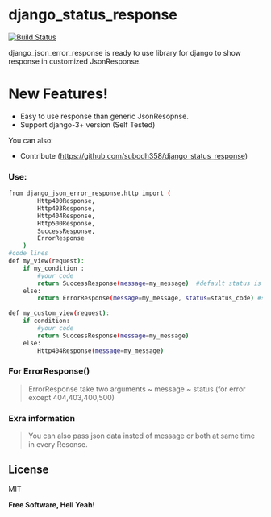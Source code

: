 # django_status_response


[![Build Status](https://travis-ci.org/joemccann/dillinger.svg?branch=master)](https://github.com/subodh358/django_status_response)

django_json_error_response is ready to use library for django to show response in customized JsonResponse.

# New Features!
  - Easy to use response than generic JsonResopnse.
  - Support django-3+ version (Self Tested)


You can also:
  - Contribute (https://github.com/subodh358/django_status_response)

### Use:
```sh
from django_json_error_response.http import (
        Http400Response,
        Http403Response,
        Http404Response,
        Http500Response,
        SuccessResponse,
        ErrorResponse
    )
#code lines
def my_view(request):
    if my_condition :
        #your code
        return SuccessResponse(message=my_message)  #default status is 200 for this response
    else:
        return ErrorResponse(message=my_message, status=status_code) #status_code can be anything that you want to respond with.
        
def my_custom_view(request):
    if condition:
        #your code
        return SuccessResponse(message=my_message)
    else:
        Http404Response(message=my_message)

```
### For ErrorResponse()
> ErrorResponse take two arguments 
~ message
~ status (for error except 404,403,400,500)

### Exra information
>You can also pass json data insted of message or both at same time in every Resonse.


License
----
MIT

**Free Software, Hell Yeah!**

